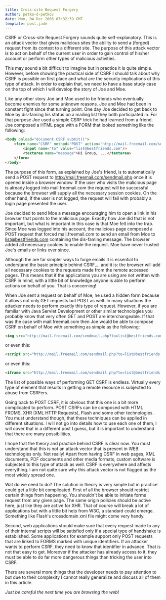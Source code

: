 ```yaml
---
title: Cross-site Request Forgery
author: petko-d-petkov
date: Mon, 04 Dec 2006 07:32:39 GMT
template: post.jade
---
```


CSRF or Cross-site Request Forgery sounds quite self-explanatory. This is an attack vector that gives malicious sites the ability to send a (forged) request from its context to a different site. The purpose of this attack vector is to act on behalf of the current user in order to gain control of his/her account or perform other types of malicious activities.

This may sound a bit difficult to imagine but in practice it is quite simple. However, before showing the practical side of CSRF I should talk about why CSRF is possible on first place and what are the security implications of this type of attack. In order to explain that, we need to have a base study case on the top of which I will develop the story of Joe and Moe.

Like any other story Joe and Moe used to be friends who eventually become enemies for some unknown reasons. Joe and Moe had been in constant fight since that turning point. One day Joe decided to get back to Moe by dis-faming his status on a mailing list they both participated in. For that purpose Joe used a simple CSRF trick he had learned from a friend. Joe composed a HTML page with a FORM that looked something like the following:

```html
<body onload="document.CSRF.submit()">
	<form name="CSRF" method="POST" action="http://mail.freemail.com/sendmail.php" style="display:none">
		<input name="to" value="list@bestfriends.com"/>
		<textarea name="message">Hi Group, ...</textarea>
	</form>
</body>
```

The purpose of this form, as explained by Joe's friend, is to automatically send a POST request to http://mail.freemail.com/sendmail.php once it is opened inside a browser window. If the user who visits the malicious page is already logged into mail.freemail.com the request will be successful because the browser will supply all the necessary session cookies. On the other hand, if the user is not logged, the request will fail with probably a login page presented the user.

Joe decided to send Moe a message encouraging him to open a link in his browser that points to the malicious page. Exactly how Joe did that is not important, but what is important in this case is that Moe felt into the trap. Since Moe was logged into his account, the malicious page composed a POST request that forced mail.freemail.com to send an email from Moe to list@bestfriends.com containing the dis-faming message. The browser added all necessary cookies to enable the request. Moe have never trusted Joe's emails or links ever since.

Although the are far simpler ways to forge emails it is essential to understand the basic principle behind CSRF,... and it is: the browser will add all necessary cookies to the requests made from the remote accessed pages. This means that if the applications you are using are not written with CSRF in mind, with a little bit of knowledge anyone is able to perform actions on behalf of you. That is concerning!

When Joe sent a request on behalf of Moe, he used a hidden form because it allows not only GET requests but POST as well. In many situations the attacker needs to perform exactly this type of request. However, if you are familiar with Java Servlet Development or other similar technologies you probably know that very often GET and POST are interchangeable. If that was the case with mail.freemail.com then Joe would be able to compose CSRF on behalf of Moe with something as simple as the following:

```html
<img src="http://mail.freemail.com/sendmail.php?to=list@bestfriends.com&message=Hi%2BGroup..."/>
```

or even this:

```html
<script src="http://mail.freemail.com/sendmail.php?to=list@bestfriends.com&message=Hi%2BGroup..." type="text/javascript"></script>
```

or even this:

```html
<iframe src="http://mail.freemail.com/sendmail.php?to=list@bestfriends.com&message=Hi%2BGroup..."></iframe>
```

The list of possible ways of performing GET CSRF is endless. Virtually every type of element that results in getting a remote resource is subjected to abuse from CSRFers.

Going back to POST CSRF, it is obvious that this one is a bit more complicated to perform. POST CSRFs can be composed with HTML FROMS, XHR (XML HTTP Requests), Flash and some other technologies. You must understand though, that these techniques can be applied in different situations. I will not go into details how to use each one of them, I will cover that in a different post I guess, but it is important to understand that there are many possibilities.

I hope that the theory and practice behind CSRF is clear now. You must understand that this is not an attack vector that is present in WEB technologies only. Not really! Apart from having CSRF in web pages, XML documents, PDF documents and other media formats, custom software is subjected to this type of attack as well. CSRF is everywhere and affects everything. I am not quite sure why this attack vector is not flagged as the most widely spread one.

Wat do we need to do? The solution in theory is very simple but in practice could get a little bit complicated. First of all the browser should restrict certain things from happening. You shouldn't be able to initiate forms request from any given page. The same origin policies should be active here, just like they are active for XHR. That of course will break a lot of applications but with a little bit help from W3C, a standard could emerge. Something like Flash's crossdomain.xml file might come very handy.

Second, web applications should make sure that every request made to any of their internal scripts will be satisfied only if a special type of handshake is established. Some applications for example support only POST requests that are linked to FORMS marked with unique identifiers. If an attacker wants to perform CSRF, they need to know that identifier in advance. That is not that easy to get. Moreover if the attacker has already access to it, they must be able to do far more dangerous things than tricking the user into CSRF.

There are several more things that the developer needs to pay attention to but due to their complexity I cannot really generalize and discuss all of them in this article.

_Just be careful the next time you are browsing the web!_
